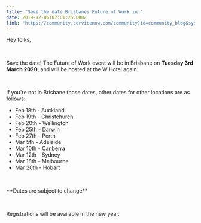 ```yaml
---
title: "Save the date Brisbanes Future of Work in "
date: 2019-12-06T07:01:25.000Z
link: "https://community.servicenow.com/community?id=community_blog&sys_id=8a86bd291b698010d01143f6fe4bcbf7"
---
```

<p>Hey folks,</p>
<p> </p>
<p>Save the date! The Future of Work event will be in Brisbane on <strong>Tuesday 3rd March 2020</strong>, and will be hosted at the W Hotel again.</p>
<p> </p>
<p>If you&#39;re not in Brisbane those dates, other dates for other locations are as follows:</p>
<ul><li>Feb 18th - Auckland</li><li>Feb 19th - Christchurch</li><li>Feb 20th - Wellington</li><li>Feb 25th - Darwin</li><li>Feb 27th - Perth</li><li>Mar 5th - Adelaide</li><li>Mar 10th - Canberra</li><li>Mar 12th - Sydney</li><li>Mar 18th - Melbourne</li><li>Mar 20th - Hobart</li></ul>
<p> </p>
<p>**Dates are subject to change**</p>
<p> </p>
<p>Registrations will be available in the new year.</p>